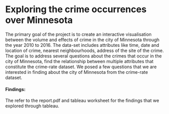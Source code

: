 # Exploring the crime occurrences over Minnesota

The primary goal of the project is to create an interactive visualisation between the volume and effects of crime in the city of Minnesota through the year 2010 to 2016. 
The data-set includes attributes like time, date and location of crime, nearest neighbourhoods, address of the site of the crime. 
The goal is to address several questions about the crimes that occur in the city of Minnesota, find the relationship between multiple attributes that constitute the crime-rate dataset. 
We posed a few questions that we are interested in finding about the city of Minnesota from the crime-rate dataset. 

#### Findings:
The refer to the report.pdf and tableau worksheet for the findings that we explored through tableau.
